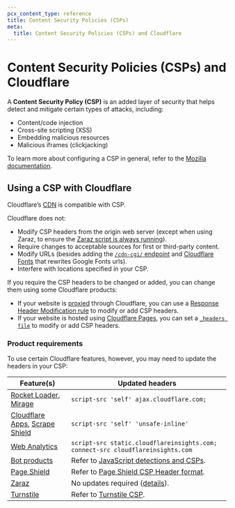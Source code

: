 ```yaml
---
pcx_content_type: reference
title: Content Security Policies (CSPs)
meta:
  title: Content Security Policies (CSPs) and Cloudflare
---
```


# Content Security Policies (CSPs) and Cloudflare

A **Content Security Policy (CSP)** is an added layer of security that helps detect and mitigate certain types of attacks, including:

* Content/code injection
* Cross-site scripting (XSS)
* Embedding malicious resources
* Malicious iframes (clickjacking)

To learn more about configuring a CSP in general, refer to the [Mozilla documentation](https://developer.mozilla.org/docs/web/http/csp).

## Using a CSP with Cloudflare

Cloudflare’s [CDN](/cache/) is compatible with CSP.

Cloudflare does not:

* Modify CSP headers from the origin web server (except when using Zaraz, to ensure the [Zaraz script is always running](https://blog.cloudflare.com/cloudflare-zaraz-supports-csp/)).
* Require changes to acceptable sources for first or third-party content.
* Modify URLs (besides adding the [`/cdn-cgi/` endpoint](/fundamentals/reference/cdn-cgi-endpoint/) and [Cloudflare Fonts](/speed/optimization/content/fonts/#cloudflare-fonts) that rewrites Google Fonts urls).
* Interfere with locations specified in your CSP.

If you require the CSP headers to be changed or added, you can change them using some Cloudflare products:
* If your website is [proxied](/dns/manage-dns-records/reference/proxied-dns-records/) through Cloudflare, you can use a [Response Header Modification rule](/rules/transform/response-header-modification/) to modify or add CSP headers.
* If your website is hosted using [Cloudflare Pages](/pages/), you can set a [`_headers file`](/pages/configuration/headers/) to modify or add CSP headers.

### Product requirements

To use certain Cloudflare features, however, you may need to update the headers in your CSP:

| Feature(s) | Updated headers |
| --- | --- |
| [Rocket Loader](/speed/optimization/content/rocket-loader/), [Mirage](/speed/optimization/images/mirage/) | `script-src 'self' ajax.cloudflare.com;` |
| [Cloudflare Apps](https://cloudflareapps.com/apps/developer/docs/getting-started), [Scrape Shield](/waf/tools/scrape-shield/) | `script-src 'self' 'unsafe-inline'`|
| [Web Analytics](/analytics/web-analytics/) | `script-src static.cloudflareinsights.com; connect-src cloudflareinsights.com` |
| [Bot products](/bots/) | Refer to [JavaScript detections and CSPs](/bots/reference/javascript-detections/#if-you-have-a-content-security-policy-csp).|
| [Page Shield](/page-shield/) | Refer to [Page Shield CSP Header format](/page-shield/reference/csp-header/). |
| [Zaraz](/zaraz/) | No updates required ([details](https://blog.cloudflare.com/cloudflare-zaraz-supports-csp/)).|
| [Turnstile](/turnstile/) | Refer to [Turnstile CSP](/turnstile/reference/content-security-policy/).|
